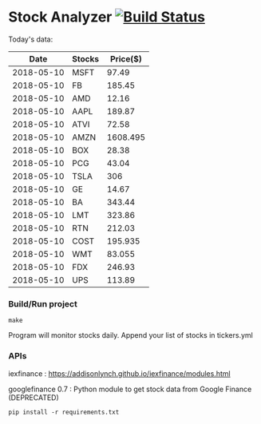 # Stock Analyzer [![Build Status](https://travis-ci.org/ogoyal/StockAnalyzer.svg?branch=master)](https://travis-ci.org/ogoyal/StockAnalyzer)

Today's data:

| Date| Stocks| Price($) | 
| --- | --- | ---  | 
| 2018-05-10| MSFT| 97.49 | 
| 2018-05-10| FB| 185.45 | 
| 2018-05-10| AMD| 12.16 | 
| 2018-05-10| AAPL| 189.87 | 
| 2018-05-10| ATVI| 72.58 | 
| 2018-05-10| AMZN| 1608.495 | 
| 2018-05-10| BOX| 28.38 | 
| 2018-05-10| PCG| 43.04 | 
| 2018-05-10| TSLA| 306 | 
| 2018-05-10| GE| 14.67 | 
| 2018-05-10| BA| 343.44 | 
| 2018-05-10| LMT| 323.86 | 
| 2018-05-10| RTN| 212.03 | 
| 2018-05-10| COST| 195.935 | 
| 2018-05-10| WMT| 83.055 | 
| 2018-05-10| FDX| 246.93 | 
| 2018-05-10| UPS| 113.89 | 

### Build/Run project

```
make
```

Program will monitor stocks daily. Append your list of stocks in tickers.yml

### APIs
iexfinance : https://addisonlynch.github.io/iexfinance/modules.html

googlefinance 0.7 : Python module to get stock data from Google Finance (DEPRECATED)

```
pip install -r requirements.txt
```
